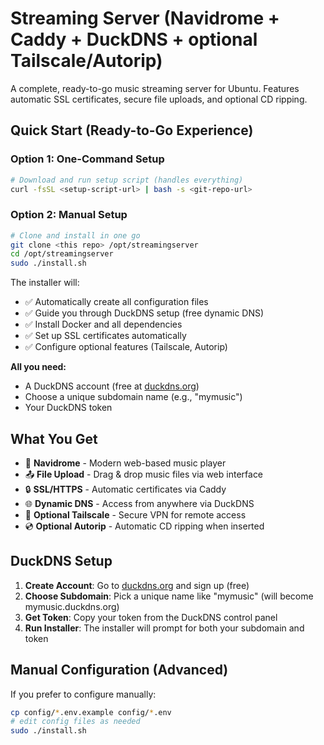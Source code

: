 # Streaming Server (Navidrome + Caddy + DuckDNS + optional Tailscale/Autorip)

A complete, ready-to-go music streaming server for Ubuntu. Features automatic SSL certificates, secure file uploads, and optional CD ripping.

## Quick Start (Ready-to-Go Experience)

### Option 1: One-Command Setup
```bash
# Download and run setup script (handles everything)
curl -fsSL <setup-script-url> | bash -s <git-repo-url>
```

### Option 2: Manual Setup
```bash
# Clone and install in one go
git clone <this repo> /opt/streamingserver
cd /opt/streamingserver
sudo ./install.sh
```

The installer will:
- ✅ Automatically create all configuration files
- ✅ Guide you through DuckDNS setup (free dynamic DNS)
- ✅ Install Docker and all dependencies
- ✅ Set up SSL certificates automatically
- ✅ Configure optional features (Tailscale, Autorip)

**All you need:** 
- A DuckDNS account (free at [duckdns.org](https://www.duckdns.org))
- Choose a unique subdomain name (e.g., "mymusic")
- Your DuckDNS token

## What You Get

- 🎵 **Navidrome** - Modern web-based music player
- 📤 **File Upload** - Drag & drop music files via web interface
- 🔒 **SSL/HTTPS** - Automatic certificates via Caddy
- 🌐 **Dynamic DNS** - Access from anywhere via DuckDNS
- 🔐 **Optional Tailscale** - Secure VPN for remote access
- 💿 **Optional Autorip** - Automatic CD ripping when inserted

## DuckDNS Setup

1. **Create Account**: Go to [duckdns.org](https://www.duckdns.org) and sign up (free)
2. **Choose Subdomain**: Pick a unique name like "mymusic" (will become mymusic.duckdns.org)
3. **Get Token**: Copy your token from the DuckDNS control panel
4. **Run Installer**: The installer will prompt for both your subdomain and token

## Manual Configuration (Advanced)

If you prefer to configure manually:
```bash
cp config/*.env.example config/*.env
# edit config files as needed
sudo ./install.sh
```
